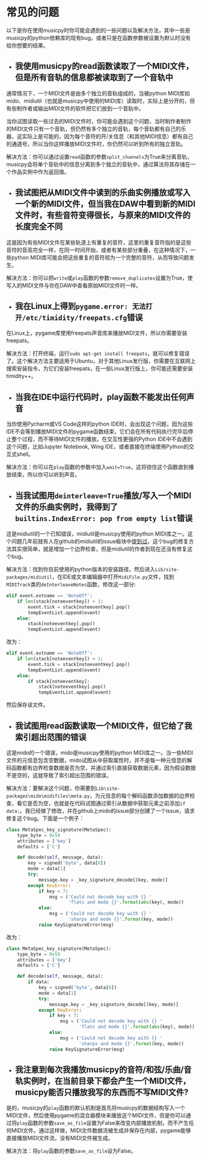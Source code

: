 # 常见的问题

以下是你在使用musicpy时你可能会遇到的一些问题以及解决方法，其中一些是musicpy的python依赖库的现有bug，或者只是在函数参数被设置为默认时没有给你想要的结果。

* ## 我使用musicpy的read函数读取了一个MIDI文件，但是所有音轨的信息都被读取到了一个音轨中
通常情况下，一个MIDI文件是由多个独立的音轨组成的，当被python MIDI库如mido、midiutil（也就是musicpy中使用的MIDI库）读取时，实际上是分开的，但有些制作者或输出MIDI文件的软件把它们放到一个音轨中。

当你试图读取一些过去的MIDI文件时，你可能会遇到这个问题，当时制作者制作的MIDI文件只有一个音轨，但仍然有多个独立的音轨，每个音轨都有自己的乐器，这实际上是可能的，因为每个音符的开/关信息（和其他MIDI信息）都有自己的通道号，所以当你这样播放MIDI文件时，你仍然可以听到所有的独立音轨。

解决方法：你可以通过设置`read`函数的参数`split_channels`为True来分离音轨，musicpy会将单个音轨中的信息分离到多个独立的音轨中，通过算法将其存储在一个作品实例中作为返回值。

* ## 我试图把从MIDI文件中读到的乐曲实例播放或写入一个新的MIDI文件，但当我在DAW中看到新的MIDI文件时，有些音符变得很长，与原来的MIDI文件的长度完全不同

这是因为有些MIDI文件在某些轨道上有重复的音符，这里的重复音符指的是这些音符的音高完全一样，在同一时间开始，或者有某些部分重叠，在这种情况下，一些python MIDI库可能会把这些重复的音符视为一个完整的音符，从而导致问题发生。

解决方法：你可以把`write`或`play`函数的参数`remove_duplicates`设置为True，使写入的MIDI文件与你在DAW中查看原始MIDI文件时一样。

* ## 我在Linux上得到`pygame.error: 无法打开/etc/timidity/freepats.cfg`错误
在Linux上，pygame库使用freepats声音库来播放MIDI文件，所以你需要安装freepats。

解决方法：打开终端，运行`sudo apt-get install freepats`，就可以修复错误了。这个解决方法主要适用于Ubuntu，对于其他Linux发行版，你需要在互联网上搜索安装指令，为它们安装freepats，在一些Linux发行版上，你可能还需要安装timidity++。

* ## 当我在IDE中运行代码时，play函数不能发出任何声音
当你使用Pycharm或VS Code这样的python IDE时，会出现这个问题，因为这些IDE不会等到播放MIDI文件的pygame函数结束，它们会在所有代码执行完毕后停止整个过程，而不等待MIDI文件的播放。在交互性更强的Python IDE中不会遇到这个问题，比如Jupyter Notebook, Wing IDE，或者直接在终端使用Python的交互式shell。

解决方法：你可以在`play`函数的参数中加入`wait=True`，这将锁住这个函数直到播放结束，所以你可以听到声音。

* ## 当我试图用`deinterleave=True`播放/写入一个MIDI文件的乐曲实例时，我得到了`builtins.IndexError: pop from empty list`错误
这是midiutil的一个已知错误，midiutil是musicpy使用的python MIDI库之一。这个问题几年前就有人在github的midiutil的issue板块中[提到过](https://github.com/MarkCWirt/MIDIUtil/issues/24)，这个bug的修复方法其实很简单，就是增加一个边界检查，但是midiutil的作者到现在还没有修复这个bug。

解决方法：找到你目前使用的python版本的安装路径，然后进入`Lib/site-packages/midiutil`，在IDE或文本编辑器中打开`MidiFile.py`文件，找到`MIDITrack`类的`deInterleaveNotes`函数，修改这一部分:
```python
elif event.evtname == 'NoteOff':
    if len(stack[noteeventkey]) > 1:
        event.tick = stack[noteeventkey].pop()
        tempEventList.append(event)
    else:
        stack[noteeventkey].pop()
        tempEventList.append(event)
```
改为：
```python
elif event.evtname == 'NoteOff':
    if len(stack[noteeventkey]) > 1:
        event.tick = stack[noteeventkey].pop()
        tempEventList.append(event)
    else:
        if stack[noteeventkey]:
            stack[noteeventkey].pop()
            tempEventList.append(event)
```
然后保存该文件。

* ## 我试图用read函数读取一个MIDI文件，但它给了我索引超出范围的错误
这是mido的一个错误，mido是musicpy使用的python MIDI库之一。当一些MIDI文件的元信息包含空数据，mido试图从中获取属性时，并不是每一种元信息的解码函数都有边界检查数据是否为空，并通过索引直接获取数据元素，因为假设数据不是空的，这就导致了索引超出范围的错误。

解决方法：要解决这个问题，你需要到`Lib\site-packages\mido\midifiles\meta.py`，为元信息的每个解码函数添加数据的边界检查，看它是否为空，也就是在代码试图通过索引从数据中获取元素之前添加`if data:`。我已经做了修改，并在github上mido的issue部分创建了一个issue，请求修复这个bug。下面是一个例子：
```python
class MetaSpec_key_signature(MetaSpec):
    type_byte = 0x59
    attributes = ['key']
    defaults = ['C']

    def decode(self, message, data):
        key = signed('byte', data[0])
        mode = data[1]
        try:
            message.key = _key_signature_decode[(key, mode)]
        except KeyError:
            if key < 7:
                msg = ('Could not decode key with {} '
                       'flats and mode {}'.format(abs(key), mode))
            else:
                msg = ('Could not decode key with {} '
                       'sharps and mode {}'.format(key, mode))
            raise KeySignatureError(msg)
```
改为：
```python
class MetaSpec_key_signature(MetaSpec):
    type_byte = 0x59
    attributes = ['key']
    defaults = ['C']

    def decode(self, message, data):
        if data:
            key = signed('byte', data[0])
            mode = data[1]
            try:
                message.key = _key_signature_decode[(key, mode)]
            except KeyError:
                if key < 7:
                    msg = ('Could not decode key with {} '
                           'flats and mode {}'.format(abs(key), mode))
                else:
                    msg = ('Could not decode key with {} '
                           'sharps and mode {}'.format(key, mode))
                raise KeySignatureError(msg)
```

* ## 我注意到每次我播放musicpy的音符/和弦/乐曲/音轨实例时，在当前目录下都会产生一个MIDI文件，musicpy能否只播放我写的东西而不写MIDI文件?
是的，musicpy的`play`函数的默认机制是首先将musicpy的数据结构写入一个MIDI文件，然后使用pygame的混合器模块来播放这个MIDI文件，但是你可以通过将`play`函数的参数`save_as_file`设置为False来改变内部播放机制，而不产生任何MIDI文件。通过这样做，MIDI文件数据流被生成并保存在内部，pygame能够直接播放MIDI文件流，没有MIDI文件被生成。

解决方法：将`play`函数的参数`save_as_file`设为False。
